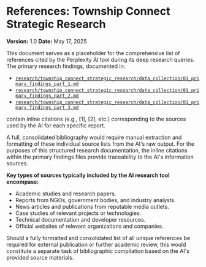 # References: Township Connect Strategic Research

**Version:** 1.0
**Date:** May 17, 2025

This document serves as a placeholder for the comprehensive list of references cited by the Perplexity AI tool during its deep research queries. The primary research findings, documented in:

*   [`research/township_connect_strategic_research/data_collection/01_primary_findings_part_1.md`](research/township_connect_strategic_research/data_collection/01_primary_findings_part_1.md:1)
*   [`research/township_connect_strategic_research/data_collection/01_primary_findings_part_2.md`](research/township_connect_strategic_research/data_collection/01_primary_findings_part_2.md:1)
*   [`research/township_connect_strategic_research/data_collection/01_primary_findings_part_3.md`](research/township_connect_strategic_research/data_collection/01_primary_findings_part_3.md:1)

contain inline citations (e.g., [1], [2], etc.) corresponding to the sources used by the AI for each specific report.

A full, consolidated bibliography would require manual extraction and formatting of these individual source lists from the AI's raw output. For the purposes of this structured research documentation, the inline citations within the primary findings files provide traceability to the AI's information sources.

**Key types of sources typically included by the AI research tool encompass:**
*   Academic studies and research papers.
*   Reports from NGOs, government bodies, and industry analysts.
*   News articles and publications from reputable media outlets.
*   Case studies of relevant projects or technologies.
*   Technical documentation and developer resources.
*   Official websites of relevant organizations and companies.

Should a fully formatted and consolidated list of all unique references be required for external publication or further academic review, this would constitute a separate task of bibliographic compilation based on the AI's provided source materials.